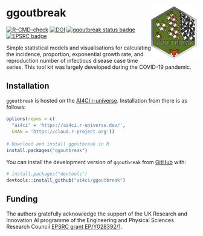 # ggoutbreak <img src="man/figures/logo.png" align="right" height="139" alt="" />

<!-- badges: start -->
[![R-CMD-check](https://github.com/ai4ci/ggoutbreak/actions/workflows/R-CMD-check.yaml/badge.svg)](https://github.com/ai4ci/ggoutbreak/actions/workflows/R-CMD-check.yaml)
[![DOI](https://zenodo.org/badge/836807064.svg)](https://zenodo.org/doi/10.5281/zenodo.13165560)
[![ggoutbreak status badge](https://ai4ci.r-universe.dev/badges/ggoutbreak)](https://ai4ci.r-universe.dev)
[![EPSRC badge](https://img.shields.io/badge/EPSRC%20grant-EP%2FY028392%2F1-05acb5)](https://gtr.ukri.org/projects?ref=EP%2FY028392%2F1)

<!-- badges: end -->


Simple statistical models and visualisations for calculating the 
incidence, proportion, exponential growth rate, and reproduction number of 
infectious disease case time series. This tool kit was largely developed during 
the COVID-19 pandemic.

## Installation

`ggoutbreak` is hosted on the [AI4CI r-universe](https://ai4ci.r-universe.dev/).
Installation from there is as follows:

``` r
options(repos = c(
  "ai4ci" = 'https://ai4ci.r-universe.dev/',
  CRAN = 'https://cloud.r-project.org'))

# Download and install ggoutbreak in R
install.packages("ggoutbreak")
```

You can install the development version of `ggoutbreak` from
[GitHub](https://github.com/ai4ci/ggoutbreak) with:

``` r
# install.packages("devtools")
devtools::install_github("ai4ci/ggoutbreak")
```

## Funding

The authors gratefully acknowledge the support of the UK Research and Innovation
AI programme of the Engineering and Physical Sciences Research Council [EPSRC
grant EP/Y028392/1](https://gtr.ukri.org/projects?ref=EP%2FY028392%2F1).
